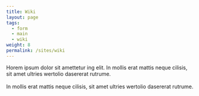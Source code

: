 ```yaml
---
title: Wiki
layout: page
tags:
  - form
  - main
  - wiki
weight: 8
permalink: /sites/wiki
---
```


Horem ipsum dolor sit amettetur ing elit. 
							In mollis erat mattis neque cilisis, sit amet ultries wertolio dasererat rutrume.<br><br>
							In mollis erat mattis neque cilisis, sit amet ultries wertolio dasererat rutrume.